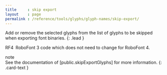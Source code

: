 ```yaml
---
title     : skip export
layout    : page
permalink : /reference/tools/glyphs/glyph-names/skip-export/
---
```


Add or remove the selected glyphs from the list of glyphs to be skipped when exporting font binaries.
{: .lead }

<span class="badge text-bg-primary rounded-0">RF4</span> RoboFont 3 code which does not need to change for RoboFont 4.  


<div class="card bg-light my-3 rounded-0">
<div class="card-header">note</div>
<div class="card-body" markdown='1'>
See the documentation of [public.skipExportGlyphs] for more information.
{: .card-text }
</div>
</div>

[public.skipExportGlyphs]: http://unifiedfontobject.org/versions/ufo3/lib.plist/#publicskipexportglyphs
